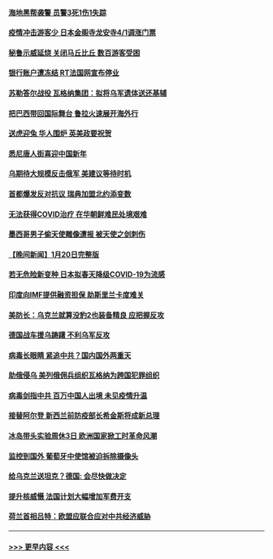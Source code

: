 #### [海地黑帮袭警 员警3死1伤1失踪](../pages/prog202/a103631204.md?t=01221543) 
#### [疫情冲击游客少 日本金阁寺龙安寺4/1调涨门票](../pages/prog202/a103631158.md?t=01221543) 
#### [秘鲁示威延烧 关闭马丘比丘 数百游客受困](../pages/prog202/a103631148.md?t=01221543) 
#### [银行账户遭冻结 RT法国网宣布停业](../pages/prog202/a103631141.md?t=01221543) 
#### [苏勒答尔战役 瓦格纳集团：拟将乌军遗体送还基辅](../pages/prog202/a103631134.md?t=01221543) 
#### [把巴西带回国际舞台 鲁拉火速展开海外行](../pages/prog202/a103631127.md?t=01221543) 
#### [送虎迎兔 华人围炉 英美政要祝贺](../pages/prog202/a103630885.md?t=01221543) 
#### [悉尼唐人街喜迎中国新年](../pages/prog202/a103630884.md?t=01221543) 
#### [乌期待大规模反击俄军 美建议等待时机](../pages/prog202/a103630997.md?t=01221543) 
#### [首都爆发反对抗议 瑞典加盟北约添变数](../pages/prog202/a103630998.md?t=01221543) 
#### [无法获得COVID治疗 在华朝鲜难民处境艰难](../pages/prog202/a103630767.md?t=01221543) 
#### [墨西哥男子偷天使雕像遭报 被天使之剑刺伤](../pages/prog202/a103630762.md?t=01221543) 
#### [【晚间新闻】1月20日完整版](../pages/prog202/a103630699.md?t=01221543) 
#### [若无危险新变种 日本拟春天降级COVID-19为流感](../pages/prog202/a103630730.md?t=01221543) 
#### [印度向IMF提供融资担保 助斯里兰卡度难关](../pages/prog202/a103630453.md?t=01221543) 
#### [美防长：乌克兰就算没豹2也装备精良 应把握反攻](../pages/prog202/a103630448.md?t=01221543) 
#### [德国战车援乌踌躇 不利乌军反攻](../pages/prog202/a103630438.md?t=01221543) 
#### [病毒长眼睛 紧追中共？国内国外两重天](../pages/prog202/a103630374.md?t=01221543) 
#### [助俄侵乌 美列俄佣兵组织瓦格纳为跨国犯罪组织](../pages/prog202/a103630373.md?t=01221543) 
#### [病毒剑指中共 百万中国人出境 未见疫情升温](../pages/prog202/a103630370.md?t=01221543) 
#### [接替阿尔登 新西兰前防疫部长希金斯将成新总理](../pages/prog202/a103630352.md?t=01221543) 
#### [冰岛带头实验周休3日 欧洲国家掀工时革命风潮](../pages/prog202/a103630330.md?t=01221543) 
#### [监控到国外 葡萄牙中使馆被迫拆除摄像头](../pages/prog202/a103630269.md?t=01221543) 
#### [给乌克兰送坦克？德国: 会尽快做决定](../pages/prog202/a103630267.md?t=01221543) 
#### [提升核威慑 法国计划大幅增加军费开支](../pages/prog202/a103630266.md?t=01221543) 
#### [荷兰首相吕特：欧盟应联合应对中共经济威胁](../pages/prog202/a103629961.md?t=01221543) 

----
#### [ >>> 更早内容 <<< ](../indexes/prog202-earlier.md)
